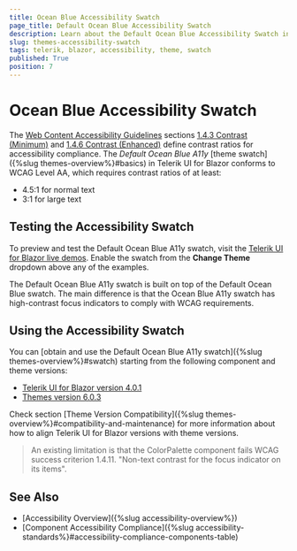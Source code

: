 ```yaml
---
title: Ocean Blue Accessibility Swatch
page_title: Default Ocean Blue Accessibility Swatch
description: Learn about the Default Ocean Blue Accessibility Swatch in the Telerik UI for Blazor suite. This is a theme color variation with enhanced accessibility that complies with accessibility standards.
slug: themes-accessibility-swatch
tags: telerik, blazor, accessibility, theme, swatch
published: True
position: 7
---
```


# Ocean Blue Accessibility Swatch

The [Web Content Accessibility Guidelines](https://www.w3.org/TR/WCAG21/) sections [1.4.3 Contrast (Minimum)](https://www.w3.org/TR/WCAG21/#contrast-minimum) and [1.4.6 Contrast (Enhanced)](https://www.w3.org/TR/WCAG21/#contrast-enhanced) define contrast ratios for accessibility compliance. The *Default Ocean Blue A11y* [theme swatch]({%slug themes-overview%}#basics) in Telerik UI for Blazor conforms to WCAG Level AA, which requires contrast ratios of at least:

* 4.5:1 for normal text
* 3:1 for large text


## Testing the Accessibility Swatch

To preview and test the Default Ocean Blue A11y swatch, visit the [Telerik UI for Blazor live demos](https://demos.telerik.com/blazor-ui/grid/overview). Enable the swatch from the **Change Theme** dropdown above any of the examples.

The Default Ocean Blue A11y swatch is built on top of the Default Ocean Blue swatch. The main difference is that the Ocean Blue A11y swatch has high-contrast focus indicators to comply with WCAG requirements.


## Using the Accessibility Swatch

You can [obtain and use the Default Ocean Blue A11y swatch]({%slug themes-overview%}#swatch) starting from the following component and theme versions:

* [Telerik UI for Blazor version 4.0.1](https://www.telerik.com/support/whats-new/blazor-ui/release-history/ui-for-blazor-4-0-1)
* [Themes version 6.0.3](https://github.com/telerik/kendo-themes/releases/tag/v6.0.3)

Check section [Theme Version Compatibility]({%slug themes-overview%}#compatibility-and-maintenance) for more information about how to align Telerik UI for Blazor versions with theme versions.

> An existing limitation is that the ColorPalette component fails WCAG success criterion 1.4.11. "Non-text contrast for the focus indicator on its items".


## See Also

* [Accessibility Overview]({%slug accessibility-overview%})
* [Component Accessibility Compliance]({%slug accessibility-standards%}#accessibility-compliance-components-table)
